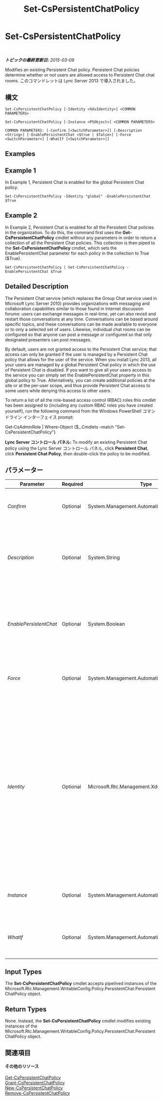 ﻿---
title: Set-CsPersistentChatPolicy
TOCTitle: Set-CsPersistentChatPolicy
ms:assetid: b724bc13-d4fe-4529-9a48-e4cec8b7dce2
ms:mtpsurl: https://technet.microsoft.com/ja-jp/library/JJ205192(v=OCS.15)
ms:contentKeyID: 48273342
ms.date: 05/19/2016
mtps_version: v=OCS.15
ms.translationtype: HT
---

# Set-CsPersistentChatPolicy

 

_**トピックの最終更新日:** 2015-03-09_

Modifies an existing Persistent Chat policy. Persistent Chat policies determine whether or not users are allowed access to Persistent Chat chat rooms. このコマンドレットは Lync Server 2013 で導入されました。

## 構文

    Set-CsPersistentChatPolicy [-Identity <XdsIdentity>] <COMMON PARAMETERS>

    Set-CsPersistentChatPolicy [-Instance <PSObject>] <COMMON PARAMETERS>

    COMMON PARAMETERS: [-Confirm [<SwitchParameter>]] [-Description <String>] [-EnablePersistentChat <$true | $false>] [-Force <SwitchParameter>] [-WhatIf [<SwitchParameter>]]

## Examples

## Example 1

In Example 1, Persistent Chat is enabled for the global Persistent Chat policy.

    Set-CsPersistentChatPolicy -Identity "global" -EnablePersistentChat $True

## Example 2

In Example 2, Persistent Chat is enabled for all the Persistent Chat policies in the organization. To do this, the command first uses the **Get-CsPersistentChatPolicy** cmdlet without any parameters in order to return a collection of all the Persistent Chat policies. This collection is then piped to the **Set-CsPersistentChatPolicy** cmdlet, which sets the EnablePersistentChat parameter for each policy in the collection to True ($True).

    Get-CsPersistentChatPolicy | Set-CsPersistentChatPolicy -EnablePersistentChat $True

## Detailed Description

The Persistent Chat service (which replaces the Group Chat service used in Microsoft Lync Server 2010) provides organizations with messaging and collaboration capabilities similar to those found in Internet discussion forums: users can exchange messages in real-time, yet can also revisit and restart those conversations at any time. Conversations can be based around specific topics, and these conversations can be made available to everyone or to only a selected set of users. Likewise, individual chat rooms can be configured so that anyone can post a message or configured so that only designated presenters can post messages.

By default, users are not granted access to the Persistent Chat service; that access can only be granted if the user is managed by a Persistent Chat policy that allows for the user of the service. When you install Lync 2013, all your users are managed by a global Persistent Chat policy in which the use of Persistent Chat is disabled. If you want to give all your users access to the service you can simply set the EnablePersistentChat property in this global policy to True. Alternatively, you can create additional policies at the site or at the per-user scope, and thus provide Persistent Chat access to some users while denying this access to other users.

To return a list of all the role-based access control (RBAC) roles this cmdlet has been assigned to (including any custom RBAC roles you have created yourself), run the following command from the Windows PowerShell コマンドライン インターフェイス prompt:

Get-CsAdminRole | Where-Object {$\_.Cmdlets –match "Set-CsPersistentChatPolicy"}

**Lync Server コントロール パネル:** To modify an existing Persistent Chat policy using the Lync Server コントロール パネル, click **Persistent Chat**, click **Persistent Chat Policy**, then double-click the policy to be modified.

## パラメーター


<table>
<colgroup>
<col style="width: 25%" />
<col style="width: 25%" />
<col style="width: 25%" />
<col style="width: 25%" />
</colgroup>
<thead>
<tr class="header">
<th>Parameter</th>
<th>Required</th>
<th>Type</th>
<th>Description</th>
</tr>
</thead>
<tbody>
<tr class="odd">
<td><p><em>Confirm</em></p></td>
<td><p>Optional</p></td>
<td><p>System.Management.Automation.SwitchParameter</p></td>
<td><p>Prompts you for confirmation before executing the command.</p></td>
</tr>
<tr class="even">
<td><p><em>Description</em></p></td>
<td><p>Optional</p></td>
<td><p>System.String</p></td>
<td><p>Enables administrators to provide explanatory text to accompany the policy. For example, the Description might include information about the users the policy should be assigned to.</p></td>
</tr>
<tr class="odd">
<td><p><em>EnablePersistentChat</em></p></td>
<td><p>Optional</p></td>
<td><p>System.Boolean</p></td>
<td><p>When set to True users affected by the policy will be allowed to use Persistent Chat. When set to False (the default value) users affected by the policy will not be allowed to use Persistent Chat.</p></td>
</tr>
<tr class="even">
<td><p><em>Force</em></p></td>
<td><p>Optional</p></td>
<td><p>System.Management.Automation.SwitchParameter</p></td>
<td><p>Suppresses the display of any non-fatal error message that might occur when running the command.</p></td>
</tr>
<tr class="odd">
<td><p><em>Identity</em></p></td>
<td><p>Optional</p></td>
<td><p>Microsoft.Rtc.Management.Xds.XdsIdentity</p></td>
<td><p>Unique identity of the Persistent Chat policy to be modified. To modify the global policy, use this syntax:</p>
<p>-Identity global</p>
<p>To modify a site-scoped policy, use this syntax:</p>
<p>-Identity site:Redmond</p>
<p>To modify a per-user policy, use syntax similar to this:</p>
<p>-Identity RedmondPolicy</p>
<p>If you do not include the Identity parameter the <strong>Set-CsPersistentChatPolicy</strong> cmdlet will automatically modify the global policy.</p></td>
</tr>
<tr class="even">
<td><p><em>Instance</em></p></td>
<td><p>Optional</p></td>
<td><p>System.Management.Automation.PSObject</p></td>
<td><p>Allows you to pass a reference to an object to the cmdlet rather than set individual parameter values.</p></td>
</tr>
<tr class="odd">
<td><p><em>WhatIf</em></p></td>
<td><p>Optional</p></td>
<td><p>System.Management.Automation.SwitchParameter</p></td>
<td><p>Describes what would happen if you executed the command without actually executing the command.</p></td>
</tr>
</tbody>
</table>


## Input Types

The **Set-CsPersistentChatPolicy** cmdlet accepts pipelined instances of the Microsoft.Rtc.Management.WritableConfig.Policy.PersistentChat.PersistentChatPolicy object.

## Return Types

None. Instead, the **Set-CsPersistentChatPolicy** cmdlet modifies existing instances of the Microsoft.Rtc.Management.WritableConfig.Policy.PersistentChat.PersistentChatPolicy object.

## 関連項目

#### その他のリソース

[Get-CsPersistentChatPolicy](get-cspersistentchatpolicy.md)  
[Grant-CsPersistentChatPolicy](grant-cspersistentchatpolicy.md)  
[New-CsPersistentChatPolicy](new-cspersistentchatpolicy.md)  
[Remove-CsPersistentChatPolicy](remove-cspersistentchatpolicy.md)

